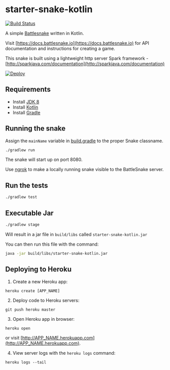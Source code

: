 starter-snake-kotlin
===

[![Build Status](https://travis-ci.org/athenian-programming/starter-snake-kotlin.svg?branch=master)](https://travis-ci.org/athenian-programming/starter-snake-kotlin)

A simple [Battlesnake](http://battlesnake.io) written in Kotlin.

Visit [https://docs.battlesnake.io](https://docs.battlesnake.io) 
for API documentation and instructions for creating a game.

This snake is built using a lightweight http server Spark framework - [http://sparkjava.com/documentation](http://sparkjava.com/documentation)

[![Deploy](https://www.herokucdn.com/deploy/button.png)](https://heroku.com/deploy)

Requirements
---

- Install [JDK 8](http://www.oracle.com/technetwork/java/javase/downloads/jdk8-downloads-2133151.html)
- Install [Kotlin](https://kotlinlang.org)
- Install [Gradle](https://gradle.org/install/)

Running the snake
---

Assign the `mainName` variable in [build.gradle](build.gradle) to the proper Snake classname.

```bash
./gradlew run
```

The snake will start up on port 8080.

Use [ngrok](https://ngrok.com) to make a locally running snake visible to the BattleSnake server.

Run the tests
---

```bash
./gradlew test
```

Executable Jar
---

```bash
./gradlew stage
```

Will result in a jar file in `build/libs` called `starter-snake-kotlin.jar`

You can then run this file with the command:

```bash
java -jar build/libs/starter-snake-kotlin.jar
```


Deploying to Heroku
---

1) Create a new Heroku app:
```
heroku create [APP_NAME]
```

2) Deploy code to Heroku servers:
```
git push heroku master
```

3) Open Heroku app in browser:
```
heroku open
```
or visit [http://APP_NAME.herokuapp.com](http://APP_NAME.herokuapp.com).

4) View server logs with the `heroku logs` command:
```
heroku logs --tail
```

